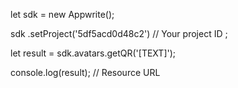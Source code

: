 let sdk = new Appwrite();

sdk
    .setProject('5df5acd0d48c2') // Your project ID
;

let result = sdk.avatars.getQR('[TEXT]');

console.log(result); // Resource URL
